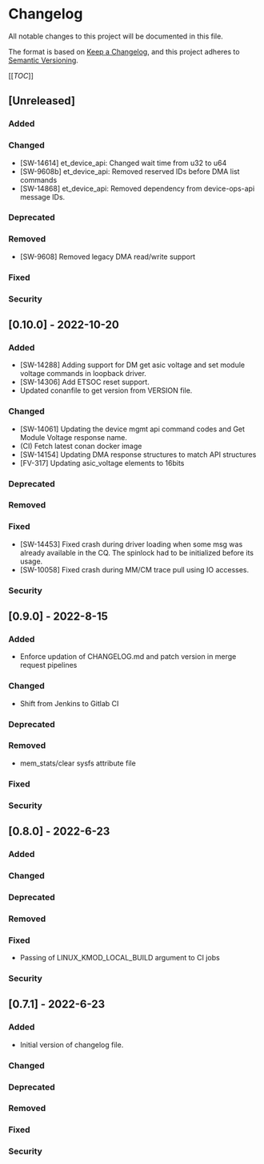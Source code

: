 # Changelog
All notable changes to this project will be documented in this file.

The format is based on [Keep a Changelog](https://keepachangelog.com/en/1.0.0/),
and this project adheres to [Semantic Versioning](https://semver.org/spec/v2.0.0.html).

[[_TOC_]]

## [Unreleased]
### Added
### Changed
- [SW-14614] et_device_api: Changed wait time from u32 to u64
- [SW-9608b] et_device_api: Removed reserved IDs before DMA list commands
- [SW-14868] et_device_api: Removed dependency from device-ops-api message IDs.
### Deprecated
### Removed
- [SW-9608] Removed legacy DMA read/write support
### Fixed
### Security

## [0.10.0] - 2022-10-20
### Added
- [SW-14288] Adding support for DM get asic voltage and set module voltage commands in loopback driver.
- [SW-14306] Add ETSOC reset support.
- Updated conanfile to get version from VERSION file.
### Changed
- [SW-14061] Updating the device mgmt api command codes and Get Module Voltage response name.
- (CI) Fetch latest conan docker image
- [SW-14154] Updating DMA response structures to match API structures
- [FV-317] Updating asic_voltage elements to 16bits
### Deprecated
### Removed
### Fixed
- [SW-14453] Fixed crash during driver loading when some msg was already available in the CQ. The spinlock had to be initialized before its usage.
- [SW-10058] Fixed crash during MM/CM trace pull using IO accesses.
### Security

## [0.9.0] - 2022-8-15
### Added
- Enforce updation of CHANGELOG.md and patch version in merge request pipelines
### Changed
- Shift from Jenkins to Gitlab CI
### Deprecated
### Removed
- mem_stats/clear sysfs attribute file
### Fixed
### Security

## [0.8.0] - 2022-6-23
### Added
### Changed
### Deprecated
### Removed
### Fixed
- Passing of LINUX_KMOD_LOCAL_BUILD argument to CI jobs
### Security

## [0.7.1] - 2022-6-23
### Added
- Initial version of changelog file.
### Changed
### Deprecated
### Removed
### Fixed
### Security
